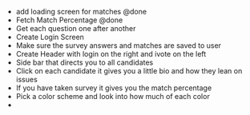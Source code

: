 - add loading screen for matches @done
- Fetch Match Percentage @done
- Get each question one after another 
- Create Login Screen
- Make sure the survey answers and matches are saved to user
- Create Header with login on the right and ivote on the left 
- Side bar that directs you to all candidates 
- Click on each candidate it gives you a little bio and how they lean on issues
- If you have taken survey it gives you the match percentage
- Pick a color scheme and look into how much of each color
- 


